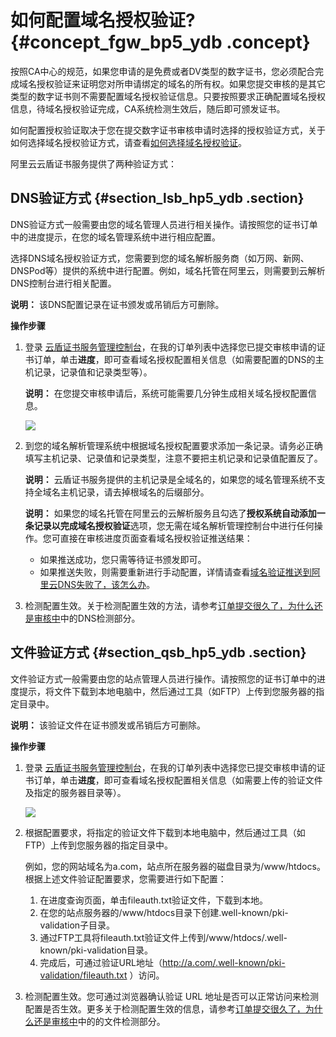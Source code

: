 # 如何配置域名授权验证? {#concept_fgw_bp5_ydb .concept}

按照CA中心的规范，如果您申请的是免费或者DV类型的数字证书，您必须配合完成域名授权验证来证明您对所申请绑定的域名的所有权。如果您提交审核的是其它类型的数字证书则不需要配置域名授权验证信息。只要按照要求正确配置域名授权信息，待域名授权验证完成，CA系统检测生效后，随后即可颁发证书。

如何配置授权验证取决于您在提交数字证书审核申请时选择的授权验证方式，关于如何选择域名授权验证方式，请查看[如何选择域名授权验证](intl.zh-CN/常见问题/如何选择域名授权验证.md#)。

阿里云云盾证书服务提供了两种验证方式：

## DNS验证方式 {#section_lsb_hp5_ydb .section}

DNS验证方式一般需要由您的域名管理人员进行相关操作。请按照您的证书订单中的进度提示，在您的域名管理系统中进行相应配置。

选择DNS域名授权验证方式，您需要到您的域名解析服务商（如万网、新网、DNSPod等）提供的系统中进行配置。例如，域名托管在阿里云，则需要到云解析DNS控制台进行相关配置。

**说明：** 该DNS配置记录在证书颁发或吊销后方可删除。

**操作步骤**

1.  登录 [云盾证书服务管理控制台](https://yundun.console.aliyun.com/?p=cas#/)，在我的订单列表中选择您已提交审核申请的证书订单，单击**进度**，即可查看域名授权配置相关信息（如需要配置的DNS的主机记录，记录值和记录类型等）。

    **说明：** 在您提交审核申请后，系统可能需要几分钟生成相关域名授权配置信息。

    ![](http://static-aliyun-doc.oss-cn-hangzhou.aliyuncs.com/assets/img/13584/4235_zh-CN.png)

2.  到您的域名解析管理系统中根据域名授权配置要求添加一条记录。请务必正确填写主机记录、记录值和记录类型，注意不要把主机记录和记录值配置反了。

    **说明：** 云盾证书服务提供的主机记录是全域名的，如果您的域名管理系统不支持全域名主机记录，请去掉根域名的后缀部分。

    **说明：** 如果您的域名托管在阿里云的云解析服务且勾选了**授权系统自动添加一条记录以完成域名授权验证**选项，您无需在域名解析管理控制台中进行任何操作。您可直接在审核进度页面查看域名授权验证推送结果：

    -   如果推送成功，您只需等待证书颁发即可。
    -   如果推送失败，则需要重新进行手动配置，详情请查看[域名验证推送到阿里云DNS失败了，该怎么办](intl.zh-CN/常见问题/域名验证推送到阿里云DNS失败了，该怎么办？.md#)。
3.  检测配置生效。关于检测配置生效的方法，请参考[订单提交很久了，为什么还是审核中](intl.zh-CN/常见问题/订单提交很久了，为什么还是审核中？.md#)中的DNS检测部分。

## 文件验证方式 {#section_qsb_hp5_ydb .section}

文件验证方式一般需要由您的站点管理人员进行操作。请按照您的证书订单中的进度提示，将文件下载到本地电脑中，然后通过工具（如FTP）上传到您服务器的指定目录中。

**说明：** 该验证文件在证书颁发或吊销后方可删除。

**操作步骤**

1.  登录 [云盾证书服务管理控制台](https://yundun.console.aliyun.com/?p=cas#/)，在我的订单列表中选择您已提交审核申请的证书订单，单击**进度**，即可查看域名授权配置相关信息（如需要上传的验证文件及指定的服务器目录等）。

    ![](http://static-aliyun-doc.oss-cn-hangzhou.aliyuncs.com/assets/img/13584/4236_zh-CN.png)

2.  根据配置要求，将指定的验证文件下载到本地电脑中，然后通过工具（如FTP）上传到您服务器的指定目录中。

    例如，您的网站域名为a.com，站点所在服务器的磁盘目录为/www/htdocs。根据上述文件验证配置要求，您需要进行如下配置：

    1.  在进度查询页面，单击fileauth.txt验证文件，下载到本地。
    2.  在您的站点服务器的/www/htdocs目录下创建.well-known/pki-validation子目录。
    3.  通过FTP工具将fileauth.txt验证文件上传到/www/htdocs/.well-known/pki-validation目录。
    4.  完成后，可通过验证URL地址（http://a.com/.well-known/pki-validation/fileauth.txt ）访问。
3.  检测配置生效。您可通过浏览器确认验证 URL 地址是否可以正常访问来检测配置是否生效。更多关于检测配置生效的信息，请参考[订单提交很久了，为什么还是审核中](intl.zh-CN/常见问题/订单提交很久了，为什么还是审核中？.md#)中的的文件检测部分。

